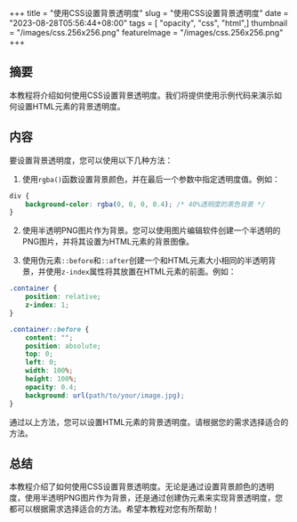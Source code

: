 +++
title = "使用CSS设置背景透明度"
slug = "使用CSS设置背景透明度"
date = "2023-08-28T05:56:44+08:00"
tags = [ "opacity", "css", "html",]
thumbnail = "/images/css.256x256.png"
featureImage = "/images/css.256x256.png"
+++


## 摘要

本教程将介绍如何使用CSS设置背景透明度。我们将提供使用示例代码来演示如何设置HTML元素的背景透明度。

## 内容

要设置背景透明度，您可以使用以下几种方法：

1. 使用`rgba()`函数设置背景颜色，并在最后一个参数中指定透明度值。例如：

```css
div {
    background-color: rgba(0, 0, 0, 0.4); /* 40%透明度的黑色背景 */
}
```

2. 使用半透明PNG图片作为背景。您可以使用图片编辑软件创建一个半透明的PNG图片，并将其设置为HTML元素的背景图像。

3. 使用伪元素`::before`和`::after`创建一个和HTML元素大小相同的半透明背景，并使用`z-index`属性将其放置在HTML元素的前面。例如：

```css
.container {
    position: relative;
    z-index: 1;
}

.container::before {
    content: "";
    position: absolute;
    top: 0;
    left: 0;
    width: 100%;
    height: 100%;
    opacity: 0.4;
    background: url(path/to/your/image.jpg);
}
```

通过以上方法，您可以设置HTML元素的背景透明度。请根据您的需求选择适合的方法。

## 总结

本教程介绍了如何使用CSS设置背景透明度。无论是通过设置背景颜色的透明度，使用半透明PNG图片作为背景，还是通过创建伪元素来实现背景透明度，您都可以根据需求选择适合的方法。希望本教程对您有所帮助！


